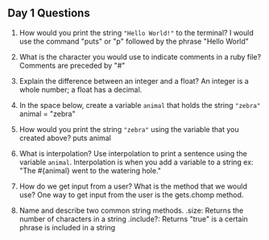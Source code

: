 ## Day 1 Questions

1. How would you print the string `"Hello World!"` to the terminal?
   I would use the command "puts" or "p" followed by the phrase "Hello World"

1. What is the character you would use to indicate comments in a ruby file?
   Comments are preceded by "#"

1. Explain the difference between an integer and a float?
   An integer is a whole number; a float has a decimal.

1. In the space below, create a variable `animal` that holds the string `"zebra"`
   animal = "zebra"

1. How would you print the string `"zebra"` using the variable that you created above?
   puts animal

1. What is interpolation? Use interpolation to print a sentence using the variable `animal`.
   Interpolation is when you add a variable to a string
   ex: "The #{animal} went to the watering hole."

1. How do we get input from a user? What is the method that we would use?
   One way to get input from the user is the gets.chomp method.

1. Name and describe two common string methods.
    .size: Returns the number of characters in a string
    .include?: Returns "true" is a certain phrase is included in a string 

